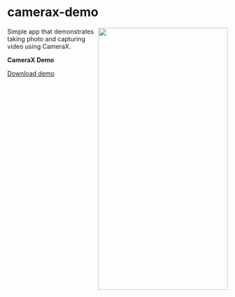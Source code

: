 # camerax-demo

<img align="right" width="296" height="600"  src="https://github.com/raheemadamboev/camerax-demo/blob/master/banner.gif" />

Simple app that demonstrates taking photo and capturing video using CameraX.

**CameraX Demo**

<a href="https://github.com/raheemadamboev/camerax-demo/blob/master/app-debug.apk">Download demo</a>
